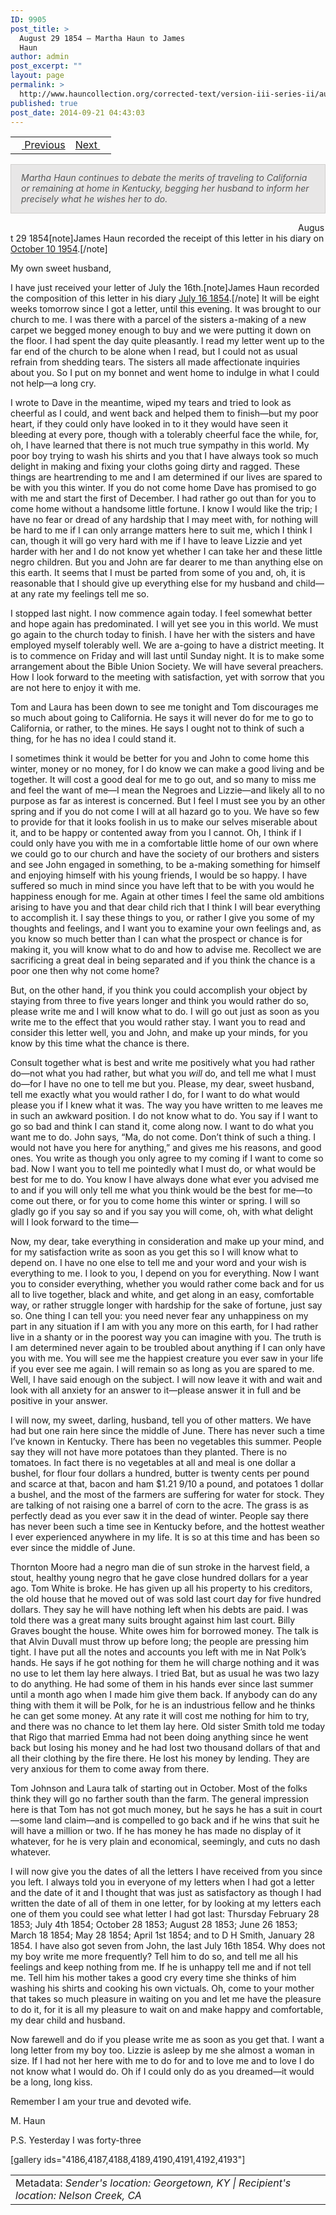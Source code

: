 ```yaml
---
ID: 9905
post_title: >
  August 29 1854 – Martha Haun to James
  Haun
author: admin
post_excerpt: ""
layout: page
permalink: >
  http://www.hauncollection.org/corrected-text/version-iii-series-ii/august-29-1854-martha-haun-to-james-haun/
published: true
post_date: 2014-09-21 04:43:03
---
```

<table style="width: 100%;">
<tbody>
<tr>
<td style="text-align: left;"><a title="June 31 1854" href="http://www.hauncollection.org/version-3/version-iii-series-ii/june-31-1854-martha-haun-to-james-haun/"><img src="https://lh3.googleusercontent.com/-EFJpxxNiPNw/VqgtWBCZrMI/AAAAAAAAAFU/WfY4lPFWWkg/s800-Ic42/Soeb-Plain-Arrows-8-10px.png" alt="" width="10" height="10" /> Previous</a></td>
<td style="text-align: right;"><a title="October 18 1854" href="http://www.hauncollection.org/version-3/version-iii-series-ii/october-18-1854-martha-haun-to-james-haun/">Next <img src="https://lh3.googleusercontent.com/-67k0cYlpXHw/VqgtWKz1MXI/AAAAAAAAAFU/k9PW_Piyurk/s800-Ic42/Soeb-Plain-Arrows-5-10px.png" alt="" width="10" height="10" /></a></td>
</tr>
</tbody>
</table>
<p style="padding: 12px 16px 14px 16px; color: #555555; background-color: #e8e7e7; border: #d2d0cf 1px solid;"><em>Martha Haun continues to debate the merits of traveling to California or remaining at home in Kentucky, begging her husband to inform her precisely what he wishes her to do.
</em></p>
<span style="margin-left: 460px;">August 29 1854[note]James Haun recorded the receipt of this letter in his diary on <a title="October 1854" href="http://www.hauncollection.org/version-3/version-iii-series-i/october-1854/" target="_blank" rel="noopener">October 10 1954</a>.[/note]</span>
<p class="p1"><span class="s1">My own sweet husband,</span></p>
<p class="p1"><span class="s1"> I have just received your letter of July the 16th.[note]James Haun recorded the composition of this letter in his diary <a title="July 1854" href="http://www.hauncollection.org/version-3/version-iii-series-i/july-1854/" target="_blank" rel="noopener">July 16 1854</a>.[/note] It will be eight weeks tomorrow since I got a letter, until this evening. It was brought to our church to me. I was there with a parcel of the sisters a-making of a new carpet we begged money enough to buy and we were putting it down on the floor. I had spent the day quite pleasantly. I read my letter went up to the far end of the church to be alone when I read, but I could not as usual refrain from shedding tears. The sisters all made affectionate inquiries about you. So I put on my bonnet and went home to indulge in what I could not help—a long cry. </span></p>
<p class="p1"><span class="s1">I wrote to Dave in the meantime, wiped my tears and tried to look as cheerful as I could, and went back and helped them to finish—but my poor heart, if they could only have looked in to it they would have seen it bleeding at every pore, though with a tolerably cheerful face the while, for, oh, I have learned that there is not much true sympathy in this world. My poor boy trying to wash his shirts and you that I have always took so much delight in making and fixing your cloths going dirty and ragged. These things are heartrending to me and I am determined if our lives are spared to be with you this winter. If you do not come home Dave has promised to go with me and start the first of December. I had rather go out than for you to come home without a handsome little fortune. I know I would like the trip; I have no fear or dread of any hardship that I may meet with, for nothing will be hard to me if I can only arrange matters here to suit me, which I think I can, though it will go very hard with me if I have to leave Lizzie and yet harder with her and I do not know yet whether I can take her and these little negro children. But you and John are far dearer to me than anything else on this earth. It seems that I must be parted from some of you and, oh, it is reasonable that I should give up everything else for my husband and child—at any rate my feelings tell me so.</span></p>
<p class="p1"><span class="s1">I stopped last night. I now commence again today. I feel somewhat better and hope again has predominated. I will yet see you in this world. We must go again to the church today to finish. I have her with the sisters and have employed myself tolerably well. We are a-going to have a district meeting. It is to commence on Friday and will last until Sunday night. It is to make some arrangement about the Bible Union Society. We will have several preachers. How I look forward to the meeting with satisfaction, yet with sorrow that you are not here to enjoy it with me. </span></p>
<p class="p1"><span class="s1">Tom and Laura has been down to see me tonight and Tom discourages me so much about going to California. He says it will never do for me to go to California, or rather, to the mines. He says I ought not to think of such a thing, for he has no idea I could stand it. </span></p>
<p class="p1"><span class="s1">I sometimes think it would be better for you and John to come home this winter, money or no money, for I do know we can make a good living and be together. It will cost a good deal for me to go out, and so many to miss me and feel the want of me—I mean the Negroes and Lizzie—and likely all to no purpose as far as interest is concerned. But I feel I must see you by an other spring and if you do not come I will at all hazard go to you. We have so few to provide for that it looks foolish in us to make our selves miserable about it, and to be happy or contented away from you I cannot. Oh, I think if I could only have you with me in a comfortable little home of our own where we could go to our church and have the society of our brothers and sisters and see John engaged in something, to be a-making something for himself and enjoying himself with </span><span class="s1">his young friends, I would be so happy. I have suffered so much in mind since you have left that to be with you would he happiness enough for me. Again at other times I feel the same old ambitions arising to have you and that dear child rich that I think I will bear everything to accomplish it. I say these things to you, or rather I give you some of my thoughts and feelings, and I want you to examine your own feelings and, as you know so much better than I can what the prospect or chance is for making it, you will know what to do and how to advise me. Recollect we are sacrificing a great deal in being separated and if you think the chance is a poor one then why not come home? </span></p>
<p class="p1"><span class="s1">But, on the other hand, if you think you could accomplish your object by staying from three to five years longer and think you would rather do so, please write me and I will know what to do. I will go out just as soon as you write me to the effect that you would rather stay. I want you to read and consider this letter well, you and John, and make up your minds, </span><span class="s1">for you know by this time what the chance is there. </span></p>
<p class="p1"><span class="s1">Consult together what is best and write me positively what you had rather do—not what you had rather, but what you <i>will</i> do, and tell me what I must do—for I have no one to tell me but you. Please, my dear, </span>sweet husband, tell me exactly what you would rather I do, for I want to do what would please you if I knew what it was. The way you have written to me leaves me in such an awkward position. I do not know what to do. You say if I want to go so bad and think I can stand it, come along now. I want to do what you want me to do. John says, “Ma, do not come. Don’t think of such a thing. I would not have you here for anything,” and gives me his reasons, and good ones. You write as though you only agree to my coming if I want to come so bad. Now I want you to tell me pointedly what I must do, or what would be best for me to do. You know I have always done what ever you advised me to and if you will only tell me what you think would be the best for me—to come out there, or for you to come home this winter or spring. I will so gladly go if you say so and if you say you will come, oh, with what delight will I look forward to the time—</p>
<p class="p1">Now, my dear, take everything in consideration and make up your mind, and for my satisfaction write as soon as you get this so I will know what to depend on. I have no one else to tell me and your word and your wish is everything to me. I look to you, I depend on you for everything. Now I want you to consider everything, whether you would rather come back and for us all to live together, black and white, and get along in an easy, comfortable way, or rather struggle longer with hardship for the sake of fortune, just say so. One thing I can tell you: you need never fear any unhappiness on my part in any situation if I am with you any more on this earth, for I had rather live in a shanty or in the poorest way you can imagine with you. The truth is I am determined never again to be troubled about anything if I can only have you with me. You will see me the happiest creature you ever saw in your life if you ever see me again. I will remain so as long as you are spared to me. Well, I have said enough on the subject. I will now leave it with and wait and look with all anxiety for an answer to it—please answer it in full and be positive in your answer.</p>
<p class="p1"><span class="s1">I will now, my sweet, darling, husband, tell you of other matters. We have had but one rain here since the middle of June. There has never such a time I’ve known in Kentucky. There has been no vegetables this summer. People say they will not have more potatoes than they planted. There is no tomatoes. In fact there is no vegetables at all and meal is one dollar a bushel, for flour four dollars a hundred, butter is twenty cents per pound and scarce at that, bacon and ham $1.21 9/10 a pound, and potatoes 1 dollar a bushel, and the most of the farmers are suffering for water for stock. They are talking of not raising one a barrel of corn to the acre. The grass is as perfectly dead as you ever saw it in the dead of winter. People say there has never been such a time see in Kentucky before, and the hottest weather I ever experienced anywhere in my life. It is so at this time and has been so ever since the middle of June.</span></p>
<p class="p1"><span class="s1">Thornton Moore had a negro man die of sun stroke in the harvest field, a stout, healthy young negro that he gave close hundred dollars for a year ago. Tom White is broke. He has given up all his property to his creditors, the old house that he moved out of was sold last court day for five hundred dollars. They say he will have nothing left when his debts are paid. I was told there was a great many suits brought against him last court. Billy Graves bought the house. White owes him for borrowed money. The talk is that Alvin Duvall must throw up before long; the people are pressing him tight. I have put all the notes and accounts you left with me in Nat Polk’s hands. He says if he got nothing for them he will charge nothing and it was no use to let them lay here always. I tried Bat, but as usual he was two lazy to do anything. He had some of them in his hands ever since last summer until a month ago when I made him give them back. If anybody can do any thing with them it will be Polk, for he is an industrious fellow and he thinks he can get some money. At any rate it will cost me nothing for him to try, and there was no chance to let them lay here. Old sister Smith told me today that Rigo that married Emma had not been doing anything since he went back but losing his money and he had lost two thousand dollars of that and all their clothing by the fire there. He lost his money by lending. They are very anxious for them to come away from there.</span></p>
<p class="p1"><span class="s1">Tom Johnson and Laura talk of starting out in October. Most of the folks think they will go no farther south than the farm. The general impression here is that Tom has not got much money, but he says he has a suit in court—some land claim—and is compelled to go back and if he wins that suit he will have a million or two. If he has money he has </span>made no display of it whatever, for he is very plain and economical, seemingly, and cuts no dash whatever.</p>
<p class="p1"><span class="s1">I will now give you the dates of all the letters I have received from you since you left. I always told you in everyone of my letters when I had got a letter and the date of it and I thought that was just as satisfactory as though I had written the date of all of them in one letter, for by looking at my letters each one of them you could see what letter I had got last: Thursday February 28 1853; July 4th 1854; October 28 1853; August 28 1853; June 26 1853; March 18 1854; May 28 1854; April 1st 1854; and to D H Smith, January 28 1854. I have also got seven from John, the last July 16th 1854. Why does not my boy write me more frequently? Tell him to do so, and tell me all his feelings and keep nothing from me. If he is unhappy tell me and if not tell me. Tell him his mother takes a good cry every time she thinks of him washing his shirts and cooking his own victuals. Oh, come to your mother that takes so much pleasure in waiting on you and let me have the pleasure to do it, for it is all my pleasure to wait on and make happy and comfortable, my dear child and husband. </span></p>
<p class="p1"><span class="s1">Now farewell and do if you please write me as soon as you get that. I want a long letter </span>from my boy too. Lizzie is asleep by me she almost a woman in size. If I had not her here with me to do for and to love me and to love I do not know what I would do. Oh if I could only do as you dreamed—it would be a long, long kiss.</p>
<p class="p1"><span class="s1">Remember I am your true and devoted wife.</span></p>
<p class="p1"><span class="s1"> M. Haun</span></p>
<p class="p1"><span class="s1">P.S. Yesterday I was forty-three</span></p>
[gallery ids="4186,4187,4188,4189,4190,4191,4192,4193"]
<table style="width: 100%;">
<tbody>
<tr>
<td>Metadata:<em> Sender's location: Georgetown, KY | Recipient's location: Nelson Creek, CA</em></td>
</tr>
</tbody>
</table>